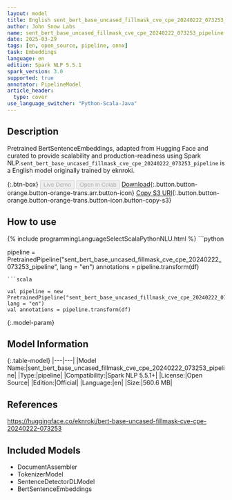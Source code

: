 ```yaml
---
layout: model
title: English sent_bert_base_uncased_fillmask_cve_cpe_20240222_073253_pipeline pipeline BertSentenceEmbeddings from eknroki
author: John Snow Labs
name: sent_bert_base_uncased_fillmask_cve_cpe_20240222_073253_pipeline
date: 2025-03-29
tags: [en, open_source, pipeline, onnx]
task: Embeddings
language: en
edition: Spark NLP 5.5.1
spark_version: 3.0
supported: true
annotator: PipelineModel
article_header:
  type: cover
use_language_switcher: "Python-Scala-Java"
---
```


## Description

Pretrained BertSentenceEmbeddings, adapted from Hugging Face and curated to provide scalability and production-readiness using Spark NLP.`sent_bert_base_uncased_fillmask_cve_cpe_20240222_073253_pipeline` is a English model originally trained by eknroki.

{:.btn-box}
<button class="button button-orange" disabled>Live Demo</button>
<button class="button button-orange" disabled>Open in Colab</button>
[Download](https://s3.amazonaws.com/auxdata.johnsnowlabs.com/public/models/sent_bert_base_uncased_fillmask_cve_cpe_20240222_073253_pipeline_en_5.5.1_3.0_1743252513692.zip){:.button.button-orange.button-orange-trans.arr.button-icon}
[Copy S3 URI](s3://auxdata.johnsnowlabs.com/public/models/sent_bert_base_uncased_fillmask_cve_cpe_20240222_073253_pipeline_en_5.5.1_3.0_1743252513692.zip){:.button.button-orange.button-orange-trans.button-icon.button-copy-s3}

## How to use



<div class="tabs-box" markdown="1">
{% include programmingLanguageSelectScalaPythonNLU.html %}
```python

pipeline = PretrainedPipeline("sent_bert_base_uncased_fillmask_cve_cpe_20240222_073253_pipeline", lang = "en")
annotations =  pipeline.transform(df)   

```
```scala

val pipeline = new PretrainedPipeline("sent_bert_base_uncased_fillmask_cve_cpe_20240222_073253_pipeline", lang = "en")
val annotations = pipeline.transform(df)

```
</div>

{:.model-param}
## Model Information

{:.table-model}
|---|---|
|Model Name:|sent_bert_base_uncased_fillmask_cve_cpe_20240222_073253_pipeline|
|Type:|pipeline|
|Compatibility:|Spark NLP 5.5.1+|
|License:|Open Source|
|Edition:|Official|
|Language:|en|
|Size:|560.6 MB|

## References

https://huggingface.co/eknroki/bert-base-uncased-fillmask-cve-cpe-20240222-073253

## Included Models

- DocumentAssembler
- TokenizerModel
- SentenceDetectorDLModel
- BertSentenceEmbeddings